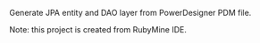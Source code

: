 Generate JPA entity and DAO layer from PowerDesigner PDM file.

Note: this project is created from RubyMine IDE.